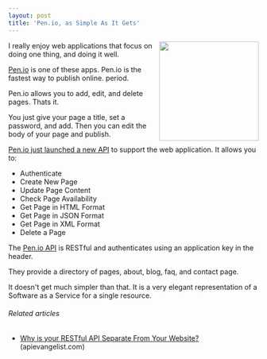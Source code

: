 ```yaml
---
layout: post
title: 'Pen.io, as Simple As It Gets'
---
```

<a title="Pen.io" href="http://pen.io/"><img style="padding: 25 px;" src="http://kinlane-productions.s3.amazonaws.com/pen-io-logo.png" alt="" width="200" align="right" /></a>I really enjoy web applications that focus on doing one thing, and doing it well.<p></p>
<a title="Pen.io" href="http://pen.io/">Pen.io</a> is one of these apps. Pen.io is the fastest way to publish online. period.<p></p>
Pen.io allows you to add, edit, and delete pages.  Thats it.<p></p>
You just give your page a title, set a password, and add.  Then you can edit the body of your page and publish.<p></p>
<a title="Pen.io just launched a new API" href="http://pen.io/api/">Pen.io just launched a new API</a> to support the web application.  It allows you to:
<ul class="mainlist">
	<li>Authenticate</li>
	<li>Create New Page</li>
	<li>Update Page Content</li>
	<li>Check Page Availability</li>
	<li>Get Page in HTML Format</li>
	<li>Get Page in JSON Format</li>
	<li>Get Page in XML Format</li>
	<li>Delete a Page</li>
</ul>
The <a title="Pen.io API" href="http://pen.io/api/">Pen.io API</a> is RESTful and authenticates using an application key in the header.<p></p>
They provide a directory of pages, about, blog, faq, and contact page.<p></p>
It doesn't get much simpler than that.  It is a very elegant representation of a Software as a Service for a single resource.
<h6 class="zemanta-related-title" style="font-size: 1em;">Related articles</h6>
<ul class="zemanta-article-ul">
	<li class="zemanta-article-ul-li"><a href="http://blog.apievangelist.com/2011/06/10/why-is-your-restful-api-separate-from-your-website/">Why is your RESTful API Separate From Your Website?</a> (apievangelist.com)</li>
</ul>
